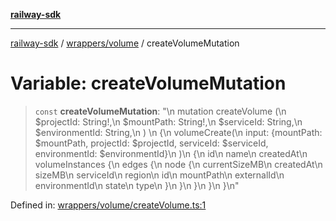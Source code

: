 [**railway-sdk**](../../../README.md)

***

[railway-sdk](../../../README.md) / [wrappers/volume](../README.md) / createVolumeMutation

# Variable: createVolumeMutation

> `const` **createVolumeMutation**: "\n    mutation createVolume (\n        $projectId: String!,\n        $mountPath: String!,\n        $serviceId: String,\n        $environmentId: String,\n    ) \n    \{\n        volumeCreate(\n            input: \{mountPath: $mountPath, projectId: $projectId, serviceId: $serviceId, environmentId: $environmentId\}\n        )\n        \{\n            id\n            name\n            createdAt\n            volumeInstances \{\n                edges \{\n                    node \{\n                        currentSizeMB\n                        createdAt\n                        sizeMB\n                        serviceId\n                        region\n                        id\n                        mountPath\n                        externalId\n                        environmentId\n                        state\n                        type\n                    \}\n                \}\n            \}\n        \}\n    \}\n"

Defined in: [wrappers/volume/createVolume.ts:1](https://github.com/kadumedim/sdk/blob/cc2c31c4f88817d8217cd214e265961cbc4ebcac/src/wrappers/volume/createVolume.ts#L1)
